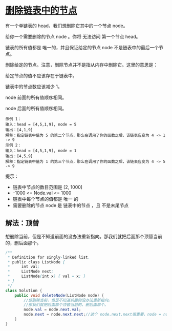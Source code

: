 # [删除链表中的节点](https://leetcode.cn/problems/delete-node-in-a-linked-list/description/)
有一个单链表的 head，我们想删除它其中的一个节点 node。

给你一个需要删除的节点 node 。你将 无法访问 第一个节点  head。

链表的所有值都是 唯一的，并且保证给定的节点 node 不是链表中的最后一个节点。

删除给定的节点。注意，删除节点并不是指从内存中删除它。这里的意思是：

给定节点的值不应该存在于链表中。

链表中的节点数应该减少 1。

node 前面的所有值顺序相同。

node 后面的所有值顺序相同。


````
示例 1：
输入：head = [4,5,1,9], node = 5
输出：[4,1,9]
解释：指定链表中值为 5 的第二个节点，那么在调用了你的函数之后，该链表应变为 4 -> 1 -> 9
示例 2：
输入：head = [4,5,1,9], node = 1
输出：[4,5,9]
解释：指定链表中值为 1 的第三个节点，那么在调用了你的函数之后，该链表应变为 4 -> 5 -> 9
````

提示：
- 链表中节点的数目范围是 [2, 1000]
- -1000 <= Node.val <= 1000
- 链表中每个节点的值都是 唯一 的
- 需要删除的节点 node 是 链表中的节点 ，且 不是末尾节点

## 解法：顶替
想删除当前，但是不知道前面的没办法重新指向。那我们就把后面那个顶替当前的，删后面那个。
````java
/**
 * Definition for singly-linked list.
 * public class ListNode {
 *     int val;
 *     ListNode next;
 *     ListNode(int x) { val = x; }
 * }
 */
class Solution {
    public void deleteNode(ListNode node) {
        //想删除当前，但是不知道前面的没办法重新指向。
        //那我们就把后面那个顶替当前的，删后面那个。
        node.val = node.next.val;
        node.next = node.next.next;//这个 node.next.next很重要，node = node.next是不行的，节点没有少，需要下下一个换掉下一个
    }
}
````